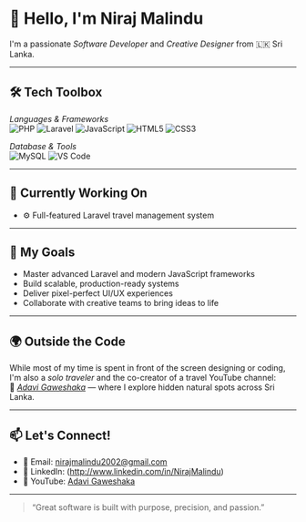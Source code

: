 # 👋 Hello, I'm Niraj Malindu

I'm a passionate *Software Developer* and *Creative Designer* from 🇱🇰 Sri Lanka.

---

## 🛠 Tech Toolbox

*Languages & Frameworks*  
![PHP](https://img.shields.io/badge/PHP-777BB4?style=flat&logo=php&logoColor=white)
![Laravel](https://img.shields.io/badge/Laravel-FF2D20?style=flat&logo=laravel&logoColor=white)
![JavaScript](https://img.shields.io/badge/JavaScript-F7DF1E?style=flat&logo=javascript&logoColor=black)
![HTML5](https://img.shields.io/badge/HTML5-E34F26?style=flat&logo=html5&logoColor=white)
![CSS3](https://img.shields.io/badge/CSS3-1572B6?style=flat&logo=css3&logoColor=white)


*Database & Tools*  
![MySQL](https://img.shields.io/badge/MySQL-00758F?style=flat&logo=mysql&logoColor=white)
![VS Code](https://img.shields.io/badge/VSCode-007ACC?style=flat&logo=visual-studio-code&logoColor=white)

---

## 🌱 Currently Working On

- ⚙ Full-featured Laravel travel management system  


---

## 🚀 My Goals

- Master advanced Laravel and modern JavaScript frameworks  
- Build scalable, production-ready systems  
- Deliver pixel-perfect UI/UX experiences  
- Collaborate with creative teams to bring ideas to life

---

## 🌍 Outside the Code

While most of my time is spent in front of the screen designing or coding, I'm also a *solo traveler* and the co-creator of a travel YouTube channel:  
🎥 *[Adavi Gaweshaka](http://www.youtube.com/@AdaviGaweshaka)* — where I explore hidden natural spots across Sri Lanka.

---

## 📫 Let's Connect!

- 📧 Email: nirajmalindu2002@gmail.com  
- 🔗 LinkedIn: (http://www.linkedin.com/in/NirajMalindu)  
- 🎥 YouTube: [Adavi Gaweshaka](https://www.youtube.com/AdaviGaweshaka)

---

> “Great software is built with purpose, precision, and passion.”
